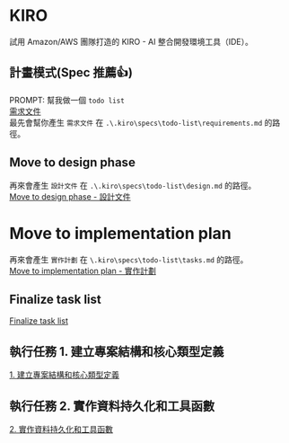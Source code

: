 # KIRO
試用 Amazon/AWS 團隊打造的 KIRO - AI 整合開發環境工具（IDE）。  

## 計畫模式(Spec 推薦👍)
PROMPT: 幫我做一個 `todo list`  
[需求文件](/docs/需求文件.md)  
最先會幫你產生 `需求文件` 在 `.\.kiro\specs\todo-list\requirements.md` 的路徑。  

## Move to design phase
再來會產生 `設計文件` 在 `.\.kiro\specs\todo-list\design.md` 的路徑。  
[Move to design phase - 設計文件](./docs/Move_to_design_phase.md)  

# Move to implementation plan
再來會產生 `實作計劃` 在 `\.kiro\specs\todo-list\tasks.md` 的路徑。  
[Move to implementation plan - 實作計劃](./docs/Move_to_implementation_plan.md)  

## Finalize task list

[Finalize task list](./docs/Finalize_task_list.md)  

## 執行任務 1. 建立專案結構和核心類型定義

[1. 建立專案結構和核心類型定義](./docs/1_建立專案結構和核心類型定義.md)  

## 執行任務 2. 實作資料持久化和工具函數

[2. 實作資料持久化和工具函數](./docs/2_實作資料持久化和工具函數.md)  

